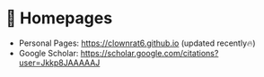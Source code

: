 # 📎 Homepages
- Personal Pages: https://clownrat6.github.io (updated recently🔥)
- Google Scholar: https://scholar.google.com/citations?user=Jkkp8JAAAAAJ
